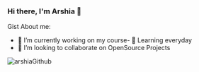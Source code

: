 
### Hi there, I'm Arshia 👋

Gist About me:

- 🔭 I’m currently working on my course- 
  🌱 Learning everyday
- 👯 I’m looking to collaborate on OpenSource Projects


![arshiaGithub](https://user-images.githubusercontent.com/62174601/137615136-f56a33ef-910a-4b7c-9349-4f47924c63dd.gif)
